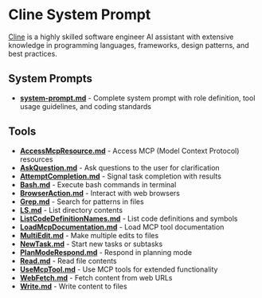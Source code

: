 # Cline System Prompt

[Cline](https://github.com/cline/cline) is a highly skilled software engineer AI assistant with extensive knowledge in programming languages, frameworks, design patterns, and best practices.

## System Prompts

- **[system-prompt.md](system-prompt.md)** - Complete system prompt with role definition, tool usage guidelines, and coding standards

## Tools

- **[AccessMcpResource.md](tools/AccessMcpResource.md)** - Access MCP (Model Context Protocol) resources
- **[AskQuestion.md](tools/AskQuestion.md)** - Ask questions to the user for clarification
- **[AttemptCompletion.md](tools/AttemptCompletion.md)** - Signal task completion with results
- **[Bash.md](tools/Bash.md)** - Execute bash commands in terminal
- **[BrowserAction.md](tools/BrowserAction.md)** - Interact with web browsers
- **[Grep.md](tools/Grep.md)** - Search for patterns in files
- **[LS.md](tools/LS.md)** - List directory contents
- **[ListCodeDefinitionNames.md](tools/ListCodeDefinitionNames.md)** - List code definitions and symbols
- **[LoadMcpDocumentation.md](tools/LoadMcpDocumentation.md)** - Load MCP tool documentation
- **[MultiEdit.md](tools/MultiEdit.md)** - Make multiple edits to files
- **[NewTask.md](tools/NewTask.md)** - Start new tasks or subtasks
- **[PlanModeRespond.md](tools/PlanModeRespond.md)** - Respond in planning mode
- **[Read.md](tools/Read.md)** - Read file contents
- **[UseMcpTool.md](tools/UseMcpTool.md)** - Use MCP tools for extended functionality
- **[WebFetch.md](tools/WebFetch.md)** - Fetch content from web URLs
- **[Write.md](tools/Write.md)** - Write content to files